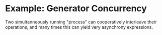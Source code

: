Example: Generator Concurrency
==============================
Two simultanneously running "process" can cooperatively interleave their operations, and
many times this can yield very asynchrony expressions.